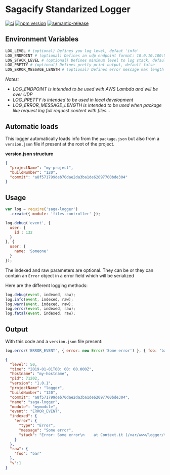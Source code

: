 # Sagacify Standarized Logger

[![ci](https://github.com/sagacify/logger/actions/workflows/ci.yml/badge.svg)](https://github.com/Sagacify/logger/actions/workflows/ci.yml)
[![npm version](https://img.shields.io/npm/v/saga-logger.svg)](https://www.npmjs.com/package/saga-logger)
[![semantic-release](https://img.shields.io/badge/%20%20%F0%9F%93%A6%F0%9F%9A%80-semantic--release-e10079.svg)](https://github.com/semantic-release/semantic-release)

## Environment Variables

```sh
LOG_LEVEL # (optional) Defines you log level, defaut 'info'
LOG_ENDPOINT # (optional) Defines an udp endpoint format: 10.0.10.100:5300
LOG_STACK_LEVEL # (optional) Defines minimum level to log stack, default 'error'
LOG_PRETTY # (optional) Defines pretty print output, default false
LOG_ERROR_MESSAGE_LENGTH # (optional) Defines error message max length output, default 0 (no limit)
```

*Notes:*

 - *LOG_ENDPOINT is intended to be used with AWS Lambda and will be over UDP*
 - *LOG_PRETTY is intended to be used in local development*
 - *LOG_ERROR_MESSAGE_LENGTH is intended to be used when package like request log full request content with files...*

## Automatic loads

This logger automatically loads info from the `package.json`
but also from a `version.json` file if present at the root of the project.

**version.json structure**

```json
{
  "projectName": "my-project",
  "buildNumber": "120",
  "commit": "a8f571799deb70dae2da3ba1de62097700bde304"
}
```

## Usage

```js
var log = require('saga-logger')
  .create({ module: 'files-controller' });

log.debug('event', {
  user: {
    id : 132
  }
}, {
  user: {
    name: 'Someone'
  }
});
```

The indexed and raw parameters are optional.
They can be or they can contain an `Error` object in a error field which will be serialized

Here are the different logging methods:

```js
log.debug(event, indexed, raw);
log.info(event, indexed, raw);
log.warn(event, indexed, raw);
log.error(event, indexed, raw);
log.fatal(event, indexed, raw);
```
## Output

With this code and a `version.json` file present:

```js
log.error('ERROR_EVENT', { error: new Error('Some error') }, { foo: 'bar' });
```

```json
{
  "level": 50,
  "time": "2019-01-01T00: 00: 00.000Z",
  "hostname": "my-hostname",
  "pid": 71202,
  "version": "1.0.1",
  "projectName": "logger",
  "buildNumber": "120",
  "commit": "a8f571799deb70dae2da3ba1de62097700bde304",
  "name": "saga-logger",
  "module": "mymodule",
  "event": "ERROR_EVENT",
  "indexed": {
    "error": {
      "type": "Error",
      "message": "Some error",
      "stack": "Error: Some error\n    at Context.it (/var/www/logger/test/libs/Logger.spec.js:191:31)\n    at callFnAsync (/var/www/logger/node_modules/mocha/lib/runnable.js:400:21)\n    at Test.Runnable.run (/var/www/logger/node_modules/mocha/lib/runnable.js:342:7)\n    at Runner.runTest (/var/www/logger/node_modules/mocha/lib/runner.js:455:10)\n    at /var/www/logger/node_modules/mocha/lib/runner.js:573:12\n    at next (/var/www/logger/node_modules/mocha/lib/runner.js:369:14)\n    at /var/www/logger/node_modules/mocha/lib/runner.js:379:7\n    at next (/var/www/logger/node_modules/mocha/lib/runner.js:303:14)\n    at Immediate._onImmediate (/var/www/logger/node_modules/mocha/lib/runner.js:347:5)\n    at runCallback (timers.js:694:18)\n    at tryOnImmediate (timers.js:665:5)\n    at processImmediate (timers.js:647:5)"
    }
  },
  "raw": {
    "foo": "bar"
  },
  "v":1
}
```
